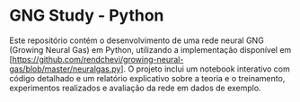 # GNG Study - Python

Este repositório contém o desenvolvimento de uma rede neural GNG (Growing Neural Gas) em Python, utilizando a implementação disponível em [https://github.com/rendchevi/growing-neural-gas/blob/master/neuralgas.py]. O projeto inclui um notebook interativo com código detalhado e um relatório explicativo sobre a teoria e o treinamento, experimentos realizados e avaliação da rede em dados de exemplo.
